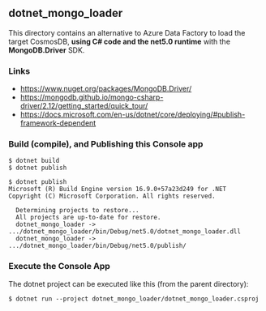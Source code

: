 ## dotnet_mongo_loader

This directory contains an alternative to Azure Data Factory to load
the target CosmosDB, **using C# code and the net5.0 runtime** with the 
**MongoDB.Driver** SDK.

### Links

- https://www.nuget.org/packages/MongoDB.Driver/
- https://mongodb.github.io/mongo-csharp-driver/2.12/getting_started/quick_tour/
- https://docs.microsoft.com/en-us/dotnet/core/deploying/#publish-framework-dependent

### Build (compile), and Publishing this Console app

```
$ dotnet build
$ dotnet publish

$ dotnet publish
Microsoft (R) Build Engine version 16.9.0+57a23d249 for .NET
Copyright (C) Microsoft Corporation. All rights reserved.

  Determining projects to restore...
  All projects are up-to-date for restore.
  dotnet_mongo_loader -> .../dotnet_mongo_loader/bin/Debug/net5.0/dotnet_mongo_loader.dll
  dotnet_mongo_loader -> .../dotnet_mongo_loader/bin/Debug/net5.0/publish/
```

### Execute the Console App

The dotnet project can be executed like this (from the parent directory):

```
$ dotnet run --project dotnet_mongo_loader/dotnet_mongo_loader.csproj
```

